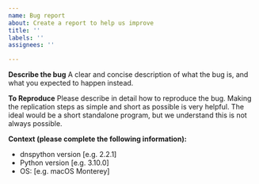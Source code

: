 ```yaml
---
name: Bug report
about: Create a report to help us improve
title: ''
labels: ''
assignees: ''

---
```


**Describe the bug**
A clear and concise description of what the bug is, and what you expected to happen instead.

**To Reproduce**
Please describe in detail how to reproduce the bug.  Making the replication steps as simple and short as possible is very helpful.  The ideal would be a short standalone program, but we understand this is not always possible.

**Context (please complete the following information):**
 - dnspython version [e.g. 2.2.1]
 - Python version [e.g. 3.10.0]
 - OS: [e.g. macOS Monterey]
